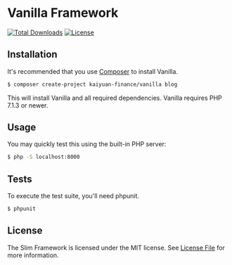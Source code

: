 # Vanilla Framework

[![Total Downloads](https://poser.pugx.org/kaiyuan-finance/vanilla-framework/downloads)](https://packagist.org/packages/kaiyuan-finance/vanilla-framework)
[![License](https://poser.pugx.org/kaiyuan-finance/vanilla-framework/license)](https://packagist.org/packages/kaiyuan-finance/vanilla-framework)

## Installation
It's recommended that you use [Composer](https://getcomposer.org/) to install Vanilla.
```bash
$ composer create-project kaiyuan-finance/vanilla blog
```
This will install Vanilla and all required dependencies. Vanilla requires PHP 7.1.3 or newer.

## Usage
You may quickly test this using the built-in PHP server:
```bash
$ php -S localhost:8000
```

## Tests

To execute the test suite, you'll need phpunit.

```bash
$ phpunit
```

## License

The Slim Framework is licensed under the MIT license. See [License File](LICENSE.md) for more information.